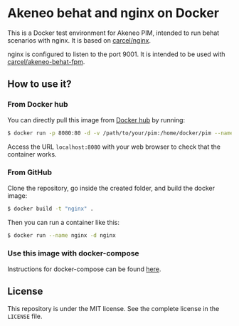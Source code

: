 # Akeneo behat and nginx on Docker

This is a Docker test environment for Akeneo PIM, intended to run behat scenarios with nginx. It is based on [carcel/nginx](https://hub.docker.com/r/carcel/nginx).

nginx is configured to listen to the port 9001. It is intended to be used with [carcel/akeneo-behat-fpm](https://hub.docker.com/r/carcel/akeneo-behat-fpm).

## How to use it?

### From Docker hub

You can directly pull this image from [Docker hub](https://hub.docker.com/r/carcel/akeneo-behat-nginx/) by running:

```bash
$ docker run -p 8080:80 -d -v /path/to/your/pim:/home/docker/pim --name nginx carcel/akeneo-behat-nginx
```

Access the URL `localhost:8080` with your web browser to check that the container works.

### From GitHub

Clone the repository, go inside the created folder, and build the docker image:

```bash
$ docker build -t "nginx" .
```

Then you can run a container like this:

```bash
$ docker run --name nginx -d nginx
```

### Use this image with docker-compose

Instructions for docker-compose can be found [here](https://github.com/damien-carcel/Dockerfiles/COMPOSE.md).

## License

This repository is under the MIT license. See the complete license in the `LICENSE` file.
